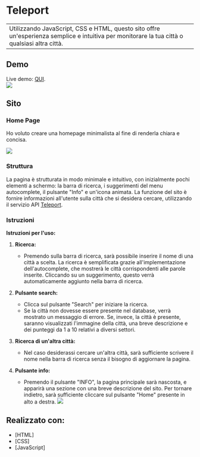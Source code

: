 
# Teleport
<table>
<tr>
<td>
Utilizzando JavaScript, CSS e HTML, questo sito offre un'esperienza semplice e intuitiva per monitorare la tua città o qualsiasi altra città.
</td>
</tr>
</table>


## Demo
Live demo: <a href="https://main--beamish-bubblegum-87c0fe.netlify.app" target="_blank">QUI</a>.</h4>
<br>
![](https://komarev.com/ghpvc/?username=MatteoGranata&color=e2b6ff&style=flat-square)

## Sito

### Home Page
Ho voluto creare una homepage minimalista al fine di renderla chiara e concisa.

![](https://i.postimg.cc/rwBjXqM6/telescreenshoot.png)

### Struttura
La pagina è strutturata in modo minimale e intuitivo, con inizialmente pochi elementi a schermo: la barra di ricerca, i suggerimenti del menu autocomplete, il pulsante "Info" e un'icona animata. La funzione del sito è fornire informazioni all'utente sulla città che si desidera cercare, utilizzando il servizio API <a href="https://developers.teleport.org/api/">Teleport</a>.


### Istruzioni
**Istruzioni per l'uso:**

1. **Ricerca:**
   - Premendo sulla barra di ricerca, sarà possibile inserire il nome di una città a scelta. La ricerca è semplificata grazie all'implementazione dell'autocomplete, che mostrerà le città corrispondenti alle parole inserite. Cliccando su un suggerimento, questo verrà automaticamente aggiunto nella barra di ricerca.

2. **Pulsante search:**
   - Clicca sul pulsante "Search" per iniziare la ricerca. 
   - Se la città non dovesse essere presente nel database, verrà mostrato un messaggio di errore. Se, invece, la città è presente, saranno visualizzati l'immagine della città, una breve descrizione e dei punteggi da 1 a 10 relativi a diversi settori.


3. **Ricerca di un'altra città:**
   - Nel caso desiderassi cercare un'altra città, sarà sufficiente scrivere il nome nella barra di ricerca senza il bisogno di aggiornare la pagina.

4. **Pulsante info:**
   - Premendo il pulsante "INFO", la pagina principale sarà nascosta, e apparirà una sezione con una breve descrizione del sito. Per tornare indietro, sarà sufficiente cliccare sul pulsante "Home" presente in alto a destra.
![](https://i.postimg.cc/jqHwXN8Y/Info-Teleport-Screenshoot.png)

## Realizzato con: 

- [HTML]
- [CSS]
- [JavaScript]



